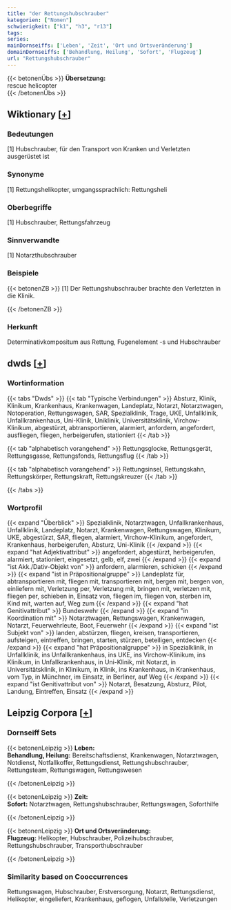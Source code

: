 ```yaml
---
title: "der Rettungshubschrauber"
kategorien: ["Nomen"]
schwierigkeit: ["k1", "h3", "r13"]
tags:
series:
mainDornseiffs: ['Leben', 'Zeit', 'Ort und Ortsveränderung']
domainDornseiffs: ['Behandlung, Heilung', 'Sofort', 'Flugzeug']
url: "Rettungshubschrauber"
---
```


{{< betonenÜbs >}}
**Übersetzung:**  
rescue helicopter  
{{< /betonenÜbs >}}

## Wiktionary [[+](https://de.wiktionary.org/wiki/Rettungshubschrauber)]

### Bedeutungen
[1] Hubschrauber, für den Transport von Kranken und Verletzten ausgerüstet ist  

### Synonyme
[1] Rettungshelikopter, umgangssprachlich: Rettungsheli  

### Oberbegriffe
[1] Hubschrauber, Rettungsfahrzeug  

### Sinnverwandte
[1] Notarzthubschrauber  

### Beispiele
{{< betonenZB >}}
[1] Der Rettungshubschrauber brachte den Verletzten in die Klinik.  

{{< /betonenZB >}}
### Herkunft
Determinativkompositum aus Rettung, Fugenelement -s und Hubschrauber  



## dwds [[+](https://www.dwds.de/wb/Rettungshubschrauber)]

### Wortinformation
{{< tabs "Dwds" >}}
{{< tab "Typische Verbindungen" >}}
Absturz, Klinik, Klinikum, Krankenhaus, Krankenwagen, Landeplatz, Notarzt, Notarztwagen, Notoperation, Rettungswagen, SAR, Spezialklinik, Trage, UKE, Unfallklinik, Unfallkrankenhaus, Uni-Klinik, Uniklinik, Universitätsklinik, Virchow-Klinikum, abgestürzt, abtransportieren, alarmiert, anfordern, angefordert, ausfliegen, fliegen, herbeigerufen, stationiert
{{< /tab >}}

{{< tab "alphabetisch vorangehend" >}}
Rettungsglocke, Rettungsgerät, Rettungsgasse, Rettungsfonds, Rettungsflug
{{< /tab >}}

{{< tab "alphabetisch vorangehend" >}}
Rettungsinsel, Rettungskahn, Rettungskörper, Rettungskraft, Rettungskreuzer
{{< /tab >}}

{{< /tabs >}}

### Wortprofil
{{< expand "Überblick" >}} Spezialklinik, Notarztwagen, Unfallkrankenhaus, Unfallklinik, Landeplatz, Notarzt, Krankenwagen, Rettungswagen, Klinikum, UKE, abgestürzt, SAR, fliegen, alarmiert, Virchow-Klinikum, angefordert, Krankenhaus, herbeigerufen, Absturz, Uni-Klinik {{< /expand >}}
{{< expand "hat Adjektivattribut" >}} angefordert, abgestürzt, herbeigerufen, alarmiert, stationiert, eingesetzt, gelb, elf, zwei {{< /expand >}}
{{< expand "ist Akk./Dativ-Objekt von" >}} anfordern, alarmieren, schicken {{< /expand >}}
{{< expand "ist in Präpositionalgruppe" >}} Landeplatz für, abtransportieren mit, fliegen mit, transportieren mit, bergen mit, bergen von, einliefern mit, Verletzung per, Verletzung mit, bringen mit, verletzen mit, fliegen per, schieben in, Einsatz von, fliegen im, fliegen von, sterben im, Kind mit, warten auf, Weg zum {{< /expand >}}
{{< expand "hat Genitivattribut" >}} Bundeswehr {{< /expand >}}
{{< expand "in Koordination mit" >}} Notarztwagen, Rettungswagen, Krankenwagen, Notarzt, Feuerwehrleute, Boot, Feuerwehr {{< /expand >}}
{{< expand "ist Subjekt von" >}} landen, abstürzen, fliegen, kreisen, transportieren, aufsteigen, eintreffen, bringen, starten, stürzen, beteiligen, entdecken {{< /expand >}}
{{< expand "hat Präpositionalgruppe" >}} in Spezialklinik, in Unfallklinik, ins Unfallkrankenhaus, ins UKE, ins Virchow-Klinikum, ins Klinikum, in Unfallkrankenhaus, in Uni-Klinik, mit Notarzt, in Universitätsklinik, in Klinikum, in Klinik, ins Krankenhaus, in Krankenhaus, vom Typ, in Münchner, im Einsatz, in Berliner, auf Weg {{< /expand >}}
{{< expand "ist Genitivattribut von" >}} Notarzt, Besatzung, Absturz, Pilot, Landung, Eintreffen, Einsatz {{< /expand >}}

## Leipzig Corpora [[+](https://corpora.uni-leipzig.de/en/res?word=Rettungshubschrauber&corpusId=deu_newscrawl-public_2018)]

### Dornseiff Sets
{{< betonenLeipzig >}}
**Leben:**  
**Behandlung, Heilung:** Bereitschaftsdienst, Krankenwagen, Notarztwagen, Notdienst, Notfallkoffer, Rettungsdienst, Rettungshubschrauber, Rettungsteam, Rettungswagen, Rettungswesen  

{{< /betonenLeipzig >}}


{{< betonenLeipzig >}}
**Zeit:**  
**Sofort:** Notarztwagen, Rettungshubschrauber, Rettungswagen, Soforthilfe  

{{< /betonenLeipzig >}}


{{< betonenLeipzig >}}
**Ort und Ortsveränderung:**  
**Flugzeug:** Helikopter, Hubschrauber, Polizeihubschrauber, Rettungshubschrauber, Transporthubschrauber  

{{< /betonenLeipzig >}}

### Similarity based on Cooccurrences
Rettungswagen, Hubschrauber, Erstversorgung, Notarzt, Rettungsdienst, Helikopter, eingeliefert, Krankenhaus, geflogen, Unfallstelle, Verletzungen


